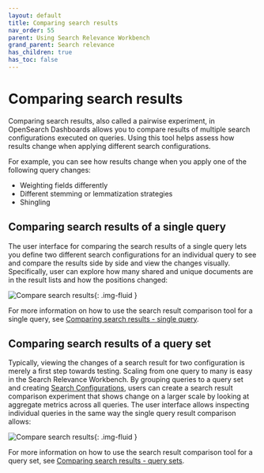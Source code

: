 ```yaml
---
layout: default
title: Comparing search results
nav_order: 55
parent: Using Search Relevance Workbench
grand_parent: Search relevance
has_children: true
has_toc: false
---
```


# Comparing search results

Comparing search results, also called a pairwise experiment, in OpenSearch Dashboards allows you to compare results of multiple search configurations executed on queries. Using this tool helps assess how results change when applying different search configurations.

For example, you can see how results change when you apply one of the following query changes:

- Weighting fields differently
- Different stemming or lemmatization strategies
- Shingling

## Comparing search results of a single query

The user interface for comparing the search results of a single query lets you define two different search configurations for an individual query to see and compare the results side by side and view the changes visually. Specifically, user can explore how many shared and unique documents are in the result lists and how the positions changed:

<img src="{{site.url}}{{site.baseurl}}/images/search-relevance-workbench/comparing_search_results.png" alt="Compare search results"/>{: .img-fluid }

For more information on how to use the search result comparison tool for a single query, see [Comparing search results - single query]({{site.url}}{{site.baseurl}}/search-plugins/search-relevance/compare-search-results/).

## Comparing search results of a query set

Typically, viewing the changes of a search result for two configuration is merely a first step towards testing. Scaling from one query to many is easy in the Search Relevance Workbench. By grouping queries to a query set and creating [Search Configurations]({{site.url}}{{site.baseurl}}/search-plugins/search-relevance/search-configurations/), users can create a search result comparison experiment that shows change on a larger scale by looking at aggregate metrics across all queries. The user interface allows inspecting individual queries in the same way the single query result comparison allows:

<img src="{{site.url}}{{site.baseurl}}/images/search-relevance-workbench/comparing-search-results-query-sets.png" alt="Compare search results"/>{: .img-fluid }

For more information on how to use the search result comparison tool for a query set, see [Comparing search results - query sets]({{site.url}}{{site.baseurl}}/search-plugins/search-relevance/compare-query-sets/).

